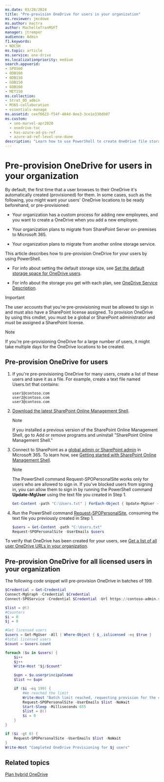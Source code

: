 ```yaml
---
ms.date: 03/28/2024
title: "Pre-provision OneDrive for users in your organization"
ms.reviewer: jmcdowe
ms.author: mactra
author: MachelleTranMSFT
manager: jtremper
audience: Admin
f1.keywords:
- NOCSH
ms.topic: article
ms.service: one-drive
ms.localizationpriority: medium
search.appverid:
- SPO160
- ODB160
- ODB150
- GOB150
- GOB160
- MET150
ms.collection: 
- Strat_OD_admin
- M365-collaboration
- essentials-manage
ms.assetid: ceef6623-f54f-404d-8ee3-3ce1e338db07
ms.custom:
  - seo-marvel-apr2020
  - onedrive-toc
  - has-azure-ad-ps-ref
  - azure-ad-ref-level-one-done
description: "Learn how to use PowerShell to create OneDrive file storage for your users instead of waiting for the storage space to be automatically provisioned by the service."
---
```


# Pre-provision OneDrive for users in your organization

By default, the first time that a user browses to their OneDrive it's automatically created (provisioned) for them. In some cases, such as the following, you might want your users' OneDrive locations to be ready beforehand, or pre-provisioned:

- Your organization has a custom process for adding new employees, and you want to create a OneDrive when you add a new employee.

- Your organization plans to migrate from SharePoint Server on-premises to Microsoft 365.

- Your organization plans to migrate from another online storage service.

This article describes how to pre-provision OneDrive for your users by using PowerShell.

- For info about setting the default storage size, see [Set the default storage space for OneDrive users](set-default-storage-space.md).

- For info about the storage you get with each plan, see [OneDrive Service Description](/office365/servicedescriptions/onedrive-for-business-service-description).

> [!IMPORTANT]
> The user accounts that you're pre-provisioning must be allowed to sign in and must also have a SharePoint license assigned.
> To provision OneDrive by using this cmdlet, you must be a global or SharePoint administrator and must be assigned a SharePoint license.

> [!NOTE]
> If you're pre-provisioning OneDrive for a large number of users, it might take multiple days for the OneDrive locations to be created.

## Pre-provision OneDrive for users

1. If you're pre-provisioning OneDrive for many users, create a list of these users and save it as a file. For example, create a text file named Users.txt that contains:

    ```
    user1@contoso.com
    user2@contoso.com
    user3@contoso.com
    ```

2. [Download the latest SharePoint Online Management Shell](https://go.microsoft.com/fwlink/p/?LinkId=255251).

    > [!NOTE]
    > If you installed a previous version of the SharePoint Online Management Shell, go to Add or remove programs and uninstall "SharePoint Online Management Shell."

3. Connect to SharePoint as a [global admin or SharePoint admin](/sharepoint/sharepoint-admin-role) in Microsoft 365. To learn how, see [Getting started with SharePoint Online Management Shell](/powershell/sharepoint/sharepoint-online/connect-sharepoint-online).

    > [!NOTE]
    > The PowerShell command Request-SPOPersonalSite works only for users who are allowed to sign in. If you've blocked users from signing in, you can allow them to sign in by running the PowerShell command **Update-MgUser** using the text file you created in Step 1.
    >
    >```PowerShell
    >Get-Content -path "C:\Users.txt" | ForEach-Object { Update-MgUser -UserPrincipalName $_ -BlockCredential $False }
    >```

4. Run the PowerShell command [Request-SPOPersonalSite](/powershell/module/sharepoint-online/request-spopersonalsite?view=sharepoint-ps&preserve-view=true), consuming the text file you previously created in Step 1.

    ```PowerShell
    $users = Get-Content -path "C:\Users.txt"
    Request-SPOPersonalSite -UserEmails $users
    ```

To verify that OneDrive has been created for your users, see [Get a list of all user OneDrive URLs in your organization](list-onedrive-urls.md).

## Pre-provision OneDrive for all licensed users in your organization

The following code snippet will pre-provision OneDrive in batches of 199.

```PowerShell
$Credential = Get-Credential
Connect-MgGraph -Credential $Credential
Connect-SPOService -Credential $Credential -Url https://contoso-admin.sharepoint.com

$list = @()
#Counters
$i = 0
$j = 0

#Get licensed users
$users = Get-MgUser -All | Where-Object { $_.islicensed -eq $true }
#total licensed users
$count = $users.count

foreach ($u in $users) {
    $i++
    $j++
    Write-Host "$j/$count"

    $upn = $u.userprincipalname
    $list += $upn

    if ($i -eq 199) {
        #We reached the limit
        Write-Host "Batch limit reached, requesting provision for the current batch"
        Request-SPOPersonalSite -UserEmails $list -NoWait
        Start-Sleep -Milliseconds 655
        $list = @()
        $i = 0
    }
}

if ($i -gt 0) {
    Request-SPOPersonalSite -UserEmails $list -NoWait
}
Write-Host "Completed OneDrive Provisioning for $j users"
```

## Related topics

[Plan hybrid OneDrive](/SharePoint/hybrid/plan-hybrid-onedrive-for-business)

